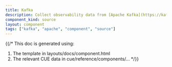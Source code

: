 ```yaml
---
title: Kafka
description: Collect observability data from [Apache Kafka](https://kafka.apache.org) topics
component_kind: source
layout: component
tags: ["kafka", "apache", "component", "source"]
---
```


{{/*
This doc is generated using:

1. The template in layouts/docs/component.html
2. The relevant CUE data in cue/reference/components/...
*/}}
